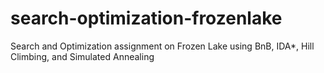 # search-optimization-frozenlake
Search and Optimization assignment on Frozen Lake using BnB, IDA*, Hill Climbing, and Simulated Annealing
